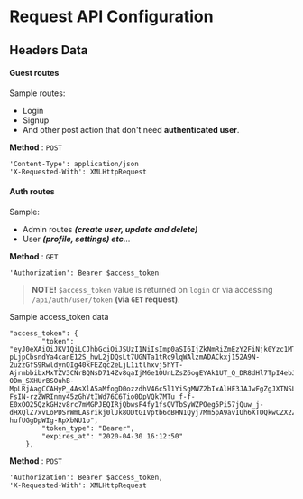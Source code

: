 # Request API Configuration

## Headers Data

#### Guest routes
Sample routes:
* Login
* Signup
* And other post action that don't need **authenticated user**.

**Method** : `POST`

```
'Content-Type': application/json
'X-Requested-With': XMLHttpRequest
```

#### Auth routes
Sample:
* Admin routes ***(create user, update and delete)***
* User ***(profile, settings) etc***...

**Method** : `GET`

```
'Authorization': Bearer $access_token
```

> **NOTE!** `$access_token` value is returned on `login` or via accessing `/api/auth/user/token` **(via `GET` request)**.

Sample access_token data
```
"access_token": {
        "token": "eyJ0eXAiOiJKV1QiLCJhbGciOiJSUzI1NiIsImp0aSI6IjZkNmRiZmEzY2FiNjk0Yzc1MTNmZGFiOTRmZDBmNGMzY2JmYzEyNThlOWNiMDY1YWNjMGU5M2Y1NWFmMGNkOGQ3MWEzYWFlYjg4MjcyZDI3In0.eyJhdWQiOiIxIiwianRpIjoiNmQ2ZGJmYTNjYWI2OTRjNzUxM2ZkYWI5NGZkMGY0YzNjYmZjMTI1OGU5Y2IwNjVhY2MwZTkzZjU1YWYwY2Q4ZDcxYTNhYWViODgyNzJkMjciLCJpYXQiOjE1NTY2NDA3NzEsIm5iZiI6MTU1NjY0MDc3MSwiZXhwIjoxNTg4MjYzMTcwLCJzdWIiOiIyMSIsInNjb3BlcyI6W119.rOUTy3EAvnG3XlpY6JspadqLaE9kgV0XWtNmSiY4ZD0lmsh5p9ZknBfYuRVb-pLjpCbsndYa4canE12S_hwL2jDQsLt7UGNTa1tRc9lqWAlzmADACkxj152A9N-2uzzGfS9RwldynOIg40kFEZqc2eLjL1itlhxvj5hYT-AjrmbbibxMxTZV3CNrBQNsD714Zv8qaIjM6e1OUnLZsZ6ogEYAk1UT_Q_DR8dHl7TpI4ebJJZBwJAYOTUETLhLNrXaRAJAm2fr0yCtXVoIQthxF-ODm_SXHUrBSOuhB-MpLRjAagCCAHyP_4AsXlA5aMfogD0ozzdhV46c5l1YiSgMWZ2bIxAlHF3JAJwFgZgJXTNSLvsQUJ5g4023qIU8Ofr83IPRNrhzN5ibVYejwy8ff-FsIN-rzZWRInmy45zGhVtIWd76C6Tio0DpVQk7MTu_f-f-E0xOO25QzkGHzv8rc7mMGPJEQIRjQbwsF4fy1fsQVTbSyWZPOeg5Pi57jQuw_j-dHXQlZ7xvLoPDSrWmLAsrikj0lJk8ODtGIVptb6dBHN1Qyj7Mm5pA9avIUh6XTOQkwCZX2ZgMcROrYN0mIhbYZ4HxYazpTFwdp6rwxytgUs_iNGs2n3LirMjAonCJ1WexftoNyMo1LQPMasy54C-hufUGgDpWIg-RpXbNU1o",
        "token_type": "Bearer",
        "expires_at": "2020-04-30 16:12:50"
    },
```

**Method** : `POST`

```
'Authorization': Bearer $access_token,
'X-Requested-With': XMLHttpRequest
```
